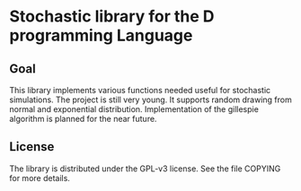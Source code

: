# Stochastic library for the D programming Language

## Goal

This library implements various functions needed useful for stochastic simulations. The project is still very young. It supports random drawing from normal and exponential distribution. Implementation of the gillespie algorithm is planned for the near future.

## License

The library is distributed under the GPL-v3 license. See the file COPYING for more details.
